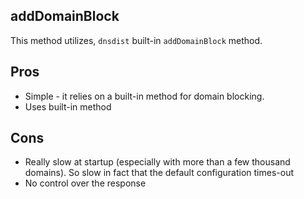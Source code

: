 addDomainBlock
---

This method utilizes, `dnsdist` built-in `addDomainBlock` method.

Pros
----
- Simple - it relies on a built-in method for domain blocking.
- Uses built-in method

Cons
----
- Really slow at startup (especially with more than a few thousand domains). So slow in fact that the default configuration times-out
- No control over the response